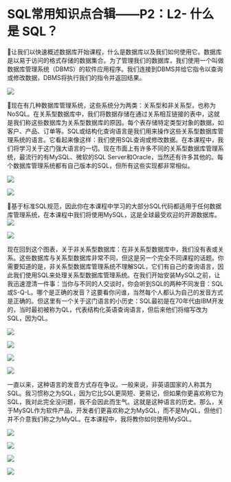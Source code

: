 # SQL常用知识点合辑——P2：L2- 什么是 SQL？ 

🎼让我们以快速概述数据库开始课程，什么是数据库以及我们如何使用它。数据库是以易于访问的格式存储的数据集合。为了管理我们的数据库，我们使用一个叫做数据库管理系统（DBMS）的软件应用程序。我们连接到DBMS并给它指令以查询或修改数据，DBMS将执行我们的指令并返回结果。

![](img/45f5389e40bd87f7429076c836fc11f1_1.png)

🎼现在有几种数据库管理系统，这些系统分为两类：关系型和非关系型，也称为NoSQL。在关系型数据库中，我们将数据存储在通过关系相互链接的表中，这就是我们称这些数据库为关系型数据库的原因。每个表存储特定类型对象的数据，如客户、产品、订单等。SQL或结构化查询语言是我们用来操作这些关系型数据库管理系统的语言。它看起来像这样：我们使用SQL查询或修改数据。在本课程中，我们将学习关于这门强大语言的一切。现在市面上有许多不同的关系型数据库管理系统，最流行的有MySQL、微软的SQL Server和Oracle，当然还有许多其他的。每个数据库管理系统都有自己版本的SQL，但所有这些实现都非常相似。

![](img/45f5389e40bd87f7429076c836fc11f1_3.png)

![](img/45f5389e40bd87f7429076c836fc11f1_4.png)

🎼基于标准SQL规范，因此你在本课程中学习的大部分SQL代码都适用于任何数据库管理系统，在本课程中我们将使用MySQL，这是全球最受欢迎的开源数据库。![](img/45f5389e40bd87f7429076c836fc11f1_6.png)

![](img/45f5389e40bd87f7429076c836fc11f1_7.png)

现在回到这个图表，关于非关系型数据库：在非关系型数据库中，我们没有表或关系。这些数据库与关系型数据库非常不同，但这是另一个完全不同课程的话题。你需要知道的是，非关系型数据库管理系统不理解SQL，它们有自己的查询语言，因此我们使用SQL来处理关系型数据库管理系统。在我们开始安装MySQL之前，让我迅速澄清一件事：当你与不同的人交谈时，你会听到SQL的两种不同发音：SQL或S-Q-L。哪个是正确的发音？这要看你问谁，当然每个人都认为自己的发音方式是正确的。但这里有一个关于这门语言的小历史：SQL最初是在70年代由IBM开发的，当时最初被称为QL，代表结构化英语查询语言，但后来他们将缩写改为SQL，因为QL。

![](img/45f5389e40bd87f7429076c836fc11f1_9.png)

![](img/45f5389e40bd87f7429076c836fc11f1_10.png)

![](img/45f5389e40bd87f7429076c836fc11f1_11.png)

![](img/45f5389e40bd87f7429076c836fc11f1_12.png)

一直以来，这种语言的发音方式存在争议。一般来说，非英语国家的人称其为SQL。我习惯称之为SQL，因为它比SQL更简短、更易记，但如果你更喜欢称它为SQL，我对此完全没问题，我不会因此而生气。这就是这种语言的历史。那么，关于MySQL作为软件产品，开发者们更喜欢称之为MySQL，而不是MyQL，但他们并不介意我们称之为MyQL。在本课程中，我将教你如何使用MySQL。

![](img/45f5389e40bd87f7429076c836fc11f1_14.png)

![](img/45f5389e40bd87f7429076c836fc11f1_15.png)

![](img/45f5389e40bd87f7429076c836fc11f1_16.png)

![](img/45f5389e40bd87f7429076c836fc11f1_17.png)
